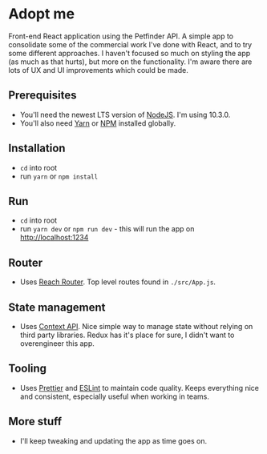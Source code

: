 # Adopt me

Front-end React application using the Petfinder API. A simple app to consolidate some of the commercial work I've done with React, and to try some different approaches. I haven't focused so much on styling the app (as much as that hurts), but more on the functionality. I'm aware there are lots of UX and UI improvements which could be made.

## Prerequisites

-   You'll need the newest LTS version of [NodeJS](https://nodejs.org/en/). I'm using 10.3.0.
-   You'll also need [Yarn](https://yarnpkg.com/lang/en/) or [NPM](https://www.npmjs.com/) installed globally.

## Installation

-   `cd` into root
-   run `yarn` or `npm install`

## Run

-   `cd` into root
-   run `yarn dev` or `npm run dev` - this will run the app on [http://localhost:1234](http://localhost:1234)

## Router

-   Uses [Reach Router](https://github.com/reach/router). Top level routes found in `./src/App.js`.

## State management

-   Uses [Context API](https://reactjs.org/docs/context.html). Nice simple way to manage state without relying on third party libraries. Redux has it's place for sure, I didn't want to overengineer this app.

## Tooling

-   Uses [Prettier](https://prettier.io/) and [ESLint](https://eslint.org/) to maintain code quality. Keeps everything nice and consistent, especially useful when working in teams.

## More stuff

-   I'll keep tweaking and updating the app as time goes on.

